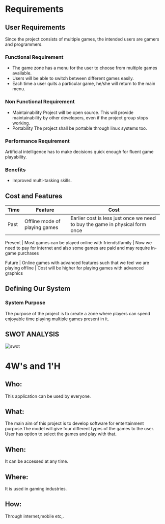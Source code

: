# Requirements
## User Requirements 
   Since the project consists of multiple games, the intended users are gamers and programmers.
   

### Functional Requirement
 * The game zone has a menu for the user to choose from multiple games available.
 * Users will be able to switch between different games easily.
 * Each time a user quits a particular game, he/she will return to the main menu.
   
### Non Functional Requirement
 * Maintainability 
   Project will be open source. This will provide maintainability by other developers, even if the project group stops working.
 * Portability
   The project shall be portable through linux systems too.

### Performance Requirement
   Artificial intelligence has to make decisions quick enough for fluent game playability.

### Benefits
 * Improved multi-tasking skills.

## Cost and Features
Time | Feature | Cost 
---- | ------- | ----
Past    | Offline mode of playing games | Earlier cost is less just once we need to buy the game in physical form once 

Present | Most games can be played online with friends/family | Now we need to pay for internet and also some games are paid and may require in-game purchases 

Future  | Online games with advanced features such that we feel we are playing offline | Cost will be higher for playing games with advanced graphics 





## Defining Our System
### System Purpose
The purpose of the project is to create a zone where players can spend enjoyable time playing multiple games present in it.

## SWOT ANALYSIS
![swot](https://user-images.githubusercontent.com/43541961/130312764-d22fce15-d5ce-4c21-b209-1716eb8148ad.jpg)



# 4W&#39;s and 1&#39;H

## Who:
This application can be used by everyone. 

## What:
The main aim of this project is to develop software for entertainment purpose.The model will give four different types of the games to the user. User has option to select the games and play with that. 

## When:
It can be accessed at any time.

## Where:
It is used in gaming industries.

## How:
Through internet,mobile etc,.
